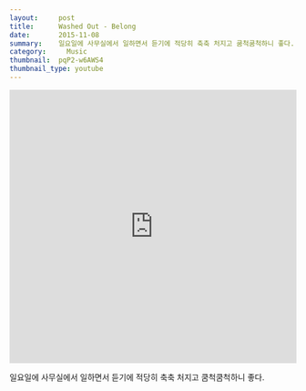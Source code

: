 ```yaml
---
layout:     post
title:      Washed Out - Belong
date:       2015-11-08
summary:    일요일에 사무실에서 일하면서 듣기에 적당히 축축 처지고 쿰척쿰척하니 좋다.
category:	  Music
thumbnail:	pqP2-w6AWS4
thumbnail_type: youtube
---
```


<iframe width="100%" height="480" src="https://www.youtube.com/embed/pqP2-w6AWS4" frameborder="0" allowfullscreen=""></iframe>

일요일에 사무실에서 일하면서 듣기에 적당히 축축 처지고 쿰척쿰척하니 좋다.
